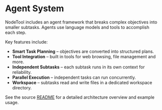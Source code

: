 # Agent System

NodeTool includes an agent framework that breaks complex objectives into smaller subtasks.
Agents use language models and tools to accomplish each step.

Key features include:

- **Smart Task Planning** – objectives are converted into structured plans.
- **Tool Integration** – built in tools for web browsing, file management and more.
- **Independent Subtasks** – each subtask runs in its own context for reliability.
- **Parallel Execution** – independent tasks can run concurrently.
- **Workspace** – subtasks read and write files in a dedicated workspace directory.

See the source [README](../src/nodetool/agents/README.md) for a detailed architecture overview and example usage.
